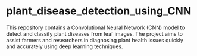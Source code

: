 # plant_disease_detection_using_CNN
This repository contains a Convolutional Neural Network (CNN) model to detect and classify plant diseases from leaf images. The project aims to assist farmers and researchers in diagnosing plant health issues quickly and accurately using deep learning techniques.

